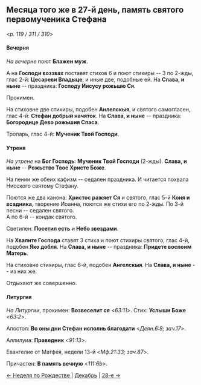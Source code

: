 
## Месяца того же в 27-й день, память святого первомученика Стефана  

<*p. 119 / 311 / 310*>

#### Вечерня

*На вечерне* поют **Блажен муж**. 

А на **Господи воззвах** поставят стихов 6 и поют стихиры -- 3 по 2-жды, 
глас 2-й: **Цесареви Владыце**, и иные две, подобные ей. 
На **Слава, и ныне** -- праздника: **Господу Иисусу рожьшю Ся**. 

Прокимен. 

На стиховне две стихиры, подобен **Анлелскыя**, и святого самогласен, глас 4-й: **Стефан добрый начяток**. 
На **Слава, и ныне** -- праздника: **Богородице Дево рожьшия Спаса**. 

Тропарь, глас 4-й: **Мученик Твой Господи**. 

#### Утреня

*На утрене* на **Бог Господь**: **Мученик Твой Господи** (2-жды). 
**Слава, и ныне** -- **Рожьство Твое Христе Боже**. 

На пении же обеих кафизм -- седален праздника. 
И читается похвала Нисского святому Стефану. 

Поются же два канона: **Христос ражяет Ся** и святого, глас 5-й **Коня и всадника**, творение 
Иоанна, поются же стихи его по 2-жды. 
По 3-й песни -- седален святого.  
А по 6-й -- кондак святого.  

Светилен: **Посетил есть** и **Небо звездами**. 

На **Хвалите Господа** ставят 3 стиха и поют стихиры святого, глас 4-й, подобен **Яко добля**. 
На **Слава, и ныне** -- праздника: **Придете воспоим Матерь**. 

На стиховне стихиры, глас 6-й, подобен **Ангелскыя**. 
На **Слава, и ныне** -- из них же. 

Отдыхают же совершенно. 

#### Литургия

*На Литургии*, прокимен: **Возвеселит ся** <*63:11*>. 
Стих: **Услыши Боже** <*63:2*>. 
 
Апостол: **Во оны дни Стефан исполнь благодати** <*Деян.6:8; зач.17*>. 

Аллилуиа: **Праведник** <*91:13*>. 

Евангелие от Матфея, недели 13-й <*Мф.21:33; зач.87*>. 

Причастен: **В память вечную** <*111:6b*>. 

[← Неделя по Рождестве ](12_26_Y_AST_sunday.ru.md) | [Декабрь](README.md#27-й) | [28-е →](12_28_AST.ru.md)
